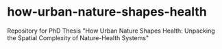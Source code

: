 # how-urban-nature-shapes-health
Repository for PhD Thesis "How Urban Nature Shapes Health: Unpacking the Spatial Complexity of Nature-Health Systems"
